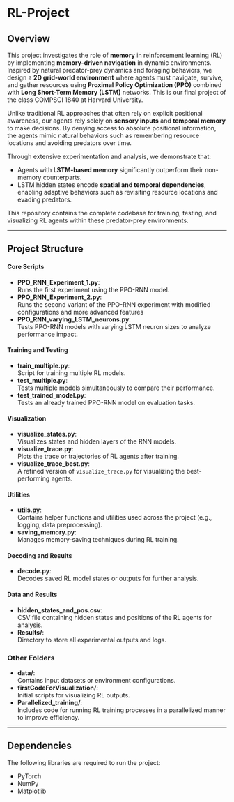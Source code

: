 # RL-Project

## Overview
This project investigates the role of **memory** in reinforcement learning (RL) by implementing **memory-driven navigation** in dynamic environments. Inspired by natural predator-prey dynamics and foraging behaviors, we design a **2D grid-world environment** where agents must navigate, survive, and gather resources using **Proximal Policy Optimization (PPO)** combined with **Long Short-Term Memory (LSTM)** networks. This is our final project of the class COMPSCI 1840 at Harvard University. 

Unlike traditional RL approaches that often rely on explicit positional awareness, our agents rely solely on **sensory inputs** and **temporal memory** to make decisions. By denying access to absolute positional information, the agents mimic natural behaviors such as remembering resource locations and avoiding predators over time.

Through extensive experimentation and analysis, we demonstrate that:
- Agents with **LSTM-based memory** significantly outperform their non-memory counterparts.
- LSTM hidden states encode **spatial and temporal dependencies**, enabling adaptive behaviors such as revisiting resource locations and evading predators.

This repository contains the complete codebase for training, testing, and visualizing RL agents within these predator-prey environments.

---

## Project Structure

#### **Core Scripts**
- **PPO_RNN_Experiment_1.py**:  
   Runs the first experiment using the PPO-RNN model.
- **PPO_RNN_Experiment_2.py**:  
   Runs the second variant of the PPO-RNN experiment with modified configurations and more advanced features
- **PPO_RNN_varying_LSTM_neurons.py**:  
   Tests PPO-RNN models with varying LSTM neuron sizes to analyze performance impact.

#### **Training and Testing**
- **train_multiple.py**:  
   Script for training multiple RL models.
- **test_multiple.py**:  
   Tests multiple models simultaneously to compare their performance.
- **test_trained_model.py**:  
   Tests an already trained PPO-RNN model on evaluation tasks.

#### **Visualization**
- **visualize_states.py**:  
   Visualizes states and hidden layers of the RNN models.
- **visualize_trace.py**:  
   Plots the trace or trajectories of RL agents after training. 
- **visualize_trace_best.py**:  
   A refined version of `visualize_trace.py` for visualizing the best-performing agents.

#### **Utilities**
- **utils.py**:  
   Contains helper functions and utilities used across the project (e.g., logging, data preprocessing).
- **saving_memory.py**:  
   Manages memory-saving techniques during RL training.

#### **Decoding and Results**
- **decode.py**:  
   Decodes saved RL model states or outputs for further analysis.

#### **Data and Results**
- **hidden_states_and_pos.csv**:  
   CSV file containing hidden states and positions of the RL agents for analysis.  
- **Results/**:  
   Directory to store all experimental outputs and logs.

### Other Folders
- **data/**:  
   Contains input datasets or environment configurations.
- **firstCodeForVisualization/**:  
   Initial scripts for visualizing RL outputs.  
- **Parallelized_training/**:  
   Includes code for running RL training processes in a parallelized manner to improve efficiency.

---

## Dependencies
The following libraries are required to run the project:

- PyTorch
- NumPy
- Matplotlib